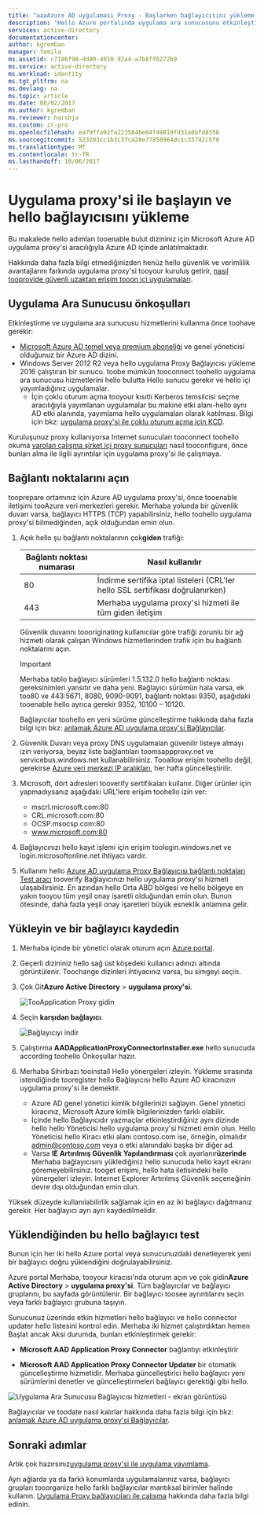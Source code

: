 ```yaml
---
title: "aaaAzure AD uygulaması Proxy - Başlarken bağlayıcısını yükleme | Microsoft Docs"
description: "Hello Azure portalında uygulama ara sunucusunu etkinleştirmek ve hello ters proxy hello bağlayıcıları yükleyin."
services: active-directory
documentationcenter: 
author: kgremban
manager: femila
ms.assetid: c7186f98-dd80-4910-92a4-a7b8ff6272b9
ms.service: active-directory
ms.workload: identity
ms.tgt_pltfrm: na
ms.devlang: na
ms.topic: article
ms.date: 08/02/2017
ms.author: kgremban
ms.reviewer: harshja
ms.custom: it-pro
ms.openlocfilehash: ea79ffa92fa223584be04f49019fd31a0bfd8358
ms.sourcegitcommit: 523283cc1b3c37c428e77850964dc1c33742c5f0
ms.translationtype: MT
ms.contentlocale: tr-TR
ms.lasthandoff: 10/06/2017
---
```

# <a name="get-started-with-application-proxy-and-install-hello-connector"></a>Uygulama proxy'si ile başlayın ve hello bağlayıcısını yükleme
Bu makalede hello adımları tooenable bulut dizininiz için Microsoft Azure AD uygulama proxy'si aracılığıyla Azure AD içinde anlatılmaktadır.

Hakkında daha fazla bilgi etmediğinizden henüz hello güvenlik ve verimlilik avantajlarını farkında uygulama proxy'si tooyour kuruluş getirir, [nasıl tooprovide güvenli uzaktan erişim tooon içi uygulamaları](active-directory-application-proxy-get-started.md).

## <a name="application-proxy-prerequisites"></a>Uygulama Ara Sunucusu önkoşulları
Etkinleştirme ve uygulama ara sunucusu hizmetlerini kullanma önce toohave gerekir:

* [Microsoft Azure AD temel veya premium aboneliği](active-directory-editions.md) ve genel yöneticisi olduğunuz bir Azure AD dizini.
* Windows Server 2012 R2 veya hello uygulama Proxy Bağlayıcısı yükleme 2016 çalıştıran bir sunucu. toobe mümkün tooconnect toohello uygulama ara sunucusu hizmetlerini hello bulutta Hello sunucu gerekir ve hello içi yayımladığınız uygulamalar.
  * İçin çoklu oturum açma tooyour kısıtlı Kerberos temsilcisi seçme aracılığıyla yayımlanan uygulamalar bu makine etki alanı-hello aynı AD etki alanında, yayımlama hello uygulamaları olarak katılması. Bilgi için bkz: [uygulama proxy'si ile çoklu oturum açma için KCD](active-directory-application-proxy-sso-using-kcd.md).

Kuruluşunuz proxy kullanıyorsa Internet sunucuları tooconnect toohello okuma [varolan çalışma şirket içi proxy sunucuları](application-proxy-working-with-proxy-servers.md) nasıl tooconfigure, önce bunları alma ile ilgili ayrıntılar için uygulama proxy'si ile çalışmaya.

## <a name="open-your-ports"></a>Bağlantı noktalarını açın

tooprepare ortamınız için Azure AD uygulama proxy'si, önce tooenable iletişimi tooAzure veri merkezleri gerekir. Merhaba yolunda bir güvenlik duvarı varsa, bağlayıcı HTTPS (TCP) yapabilirsiniz, hello toohello uygulama proxy'si bilmediğinden, açık olduğundan emin olun.

1. Açık hello şu bağlantı noktalarının çok**giden** trafiği:

   | Bağlantı noktası numarası | Nasıl kullanılır |
   | --- | --- |
   | 80 | İndirme sertifika iptal listeleri (CRL'ler hello SSL sertifikası doğrulanırken) |
   | 443 | Merhaba uygulama proxy'si hizmeti ile tüm giden iletişim |

   Güvenlik duvarını toooriginating kullanıcılar göre trafiği zorunlu bir ağ hizmeti olarak çalışan Windows hizmetlerinden trafik için bu bağlantı noktalarını açın.

   > [!IMPORTANT]
   > Merhaba tablo bağlayıcı sürümleri 1.5.132.0 hello bağlantı noktası gereksinimleri yansıtır ve daha yeni. Bağlayıcı sürümün hala varsa, ek too80 ve 443:5671, 8080, 9090-9091, bağlantı noktası 9350, aşağıdaki tooenable hello ayrıca gerekir 9352, 10100 – 10120.
   >
   >Bağlayıcılar toohello en yeni sürüme güncelleştirme hakkında daha fazla bilgi için bkz: [anlamak Azure AD uygulama proxy'si Bağlayıcılar](application-proxy-understand-connectors.md#automatic-updates).

2. Güvenlik Duvarı veya proxy DNS uygulamaları güvenilir listeye almayı izin veriyorsa, beyaz liste bağlantıları toomsappproxy.net ve servicebus.windows.net kullanabilirsiniz. Tooallow erişim toohello değil, gerekirse [Azure veri merkezi IP aralıkları](https://www.microsoft.com/download/details.aspx?id=41653), her hafta güncelleştirilir.

3. Microsoft, dört adresleri tooverify sertifikaları kullanır. Diğer ürünler için yapmadıysanız aşağıdaki URL'lere erişim toohello izin ver:
   * mscrl.microsoft.com:80
   * CRL.microsoft.com:80
   * OCSP.msocsp.com:80
   * www.microsoft.com:80

4. Bağlayıcınızı hello kayıt işlemi için erişim toologin.windows.net ve login.microsoftonline.net ihtiyacı vardır.

5. Kullanım hello [Azure AD uygulama Proxy Bağlayıcısı bağlantı noktaları Test aracı](https://aadap-portcheck.connectorporttest.msappproxy.net/) tooverify Bağlayıcınızı hello uygulama proxy'si hizmeti ulaşabilirsiniz. En azından hello Orta ABD bölgesi ve hello bölgeye en yakın tooyou tüm yeşil onay işaretli olduğundan emin olun. Bunun ötesinde, daha fazla yeşil onay işaretleri büyük esneklik anlamına gelir.

## <a name="install-and-register-a-connector"></a>Yükleyin ve bir bağlayıcı kaydedin
1. Merhaba içinde bir yönetici olarak oturum açın [Azure portal](https://portal.azure.com/).
2. Geçerli dizininiz hello sağ üst köşedeki kullanıcı adınızı altında görüntülenir. Toochange dizinleri ihtiyacınız varsa, bu simgeyi seçin.
3. Çok Git**Azure Active Directory** > **uygulama proxy'si**.

   ![TooApplication Proxy gidin](./media/active-directory-application-proxy-enable/app_proxy_navigate.png)

4. Seçin **karşıdan bağlayıcı**.

   ![Bağlayıcıyı indir](./media/active-directory-application-proxy-enable/download_connector.png)

5. Çalıştırma **AADApplicationProxyConnectorInstaller.exe** hello sunucuda according toohello Önkoşullar hazır.
6. Merhaba Sihirbazı tooinstall Hello yönergeleri izleyin. Yükleme sırasında istendiğinde tooregister hello Bağlayıcısı hello Azure AD kiracınızın uygulama proxy'si ile demektir.

   * Azure AD genel yönetici kimlik bilgilerinizi sağlayın. Genel yönetici kiracınız, Microsoft Azure kimlik bilgilerinizden farklı olabilir.
   * İçinde hello Bağlayıcıdır yazmaçlar etkinleştirdiğiniz aynı dizinde hello hello Yöneticisi hello uygulama proxy'si hizmeti emin olun. Hello Yöneticisi hello Kiracı etki alanı contoso.com ise, örneğin, olmalıdır admin@contoso.com veya o etki alanındaki başka bir diğer ad.
   * Varsa **IE Artırılmış Güvenlik Yapılandırması** çok ayarlanır**üzerinde** Merhaba bağlayıcısını yüklediğiniz hello sunucuda hello kayıt ekranı göremeyebilirsiniz. tooget erişimi, hello hata iletisindeki hello yönergeleri izleyin. Internet Explorer Artırılmış Güvenlik seçeneğinin devre dışı olduğundan emin olun.

Yüksek düzeyde kullanılabilirlik sağlamak için en az iki bağlayıcı dağıtmanız gerekir. Her bağlayıcı ayrı ayrı kaydedilmelidir.

## <a name="test-that-hello-connector-installed-correctly"></a>Yüklendiğinden bu hello bağlayıcı test

Bunun için her iki hello Azure portal veya sunucunuzdaki denetleyerek yeni bir bağlayıcı doğru yüklendiğini doğrulayabilirsiniz. 

Azure portal Merhaba, tooyour kiracısı'nda oturum açın ve çok gidin**Azure Active Directory** > **uygulama proxy'si**. Tüm bağlayıcılar ve bağlayıcı gruplarını, bu sayfada görüntülenir. Bir bağlayıcı toosee ayrıntılarını seçin veya farklı bağlayıcı grubuna taşıyın. 

Sunucunuz üzerinde etkin hizmetleri hello bağlayıcı ve hello connector updater hello listesini kontrol edin. Merhaba iki hizmet çalıştırdıktan hemen Başlat ancak Aksi durumda, bunları etkinleştirmek gerekir: 

   * **Microsoft AAD Application Proxy Connector** bağlantıyı etkinleştirir

   * **Microsoft AAD Application Proxy Connector Updater** bir otomatik güncelleştirme hizmetidir. Merhaba güncelleştirici hello bağlayıcı yeni sürümlerini denetler ve güncelleştirmeleri bağlayıcı gerektiği gibi hello.

   ![Uygulama Ara Sunucusu Bağlayıcısı hizmetleri - ekran görüntüsü](./media/active-directory-application-proxy-enable/app_proxy_services.png)

Bağlayıcılar ve toodate nasıl kalırlar hakkında daha fazla bilgi için bkz: [anlamak Azure AD uygulama proxy'si Bağlayıcılar](application-proxy-understand-connectors.md).


## <a name="next-steps"></a>Sonraki adımlar
Artık çok hazırsınız[uygulama proxy'si ile uygulama yayımlama](application-proxy-publish-azure-portal.md).

Ayrı ağlarda ya da farklı konumlarda uygulamalarınız varsa, bağlayıcı grupları tooorganize hello farklı bağlayıcılar mantıksal birimler halinde kullanın. [Uygulama Proxy bağlayıcıları ile çalışma](active-directory-application-proxy-connectors-azure-portal.md) hakkında daha fazla bilgi edinin.
